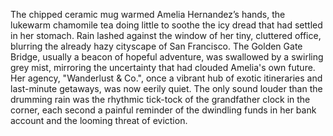 The chipped ceramic mug warmed Amelia Hernandez’s hands, the lukewarm chamomile tea doing little to soothe the icy dread that had settled in her stomach.  Rain lashed against the window of her tiny, cluttered office, blurring the already hazy cityscape of San Francisco.  The Golden Gate Bridge, usually a beacon of hopeful adventure, was swallowed by a swirling grey mist, mirroring the uncertainty that had clouded Amelia's own future.  Her agency, "Wanderlust & Co.", once a vibrant hub of exotic itineraries and last-minute getaways, was now eerily quiet. The only sound louder than the drumming rain was the rhythmic tick-tock of the grandfather clock in the corner, each second a painful reminder of the dwindling funds in her bank account and the looming threat of eviction.
